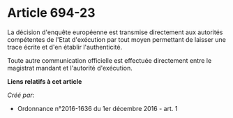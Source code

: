 # Article 694-23

La décision d'enquête européenne est transmise directement aux autorités compétentes de l'Etat d'exécution par tout moyen
permettant de laisser une trace écrite et d'en établir l'authenticité. 

Toute autre communication officielle est effectuée directement entre le magistrat mandant et l'autorité d'exécution.

**Liens relatifs à cet article**

_Créé par_:

  - Ordonnance n°2016-1636 du 1er décembre 2016 - art. 1
